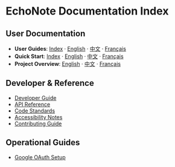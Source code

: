 # EchoNote Documentation Index

## User Documentation
- **User Guides**: [Index](user-guide/README.md) · [English](user-guide/en.md) · [中文](user-guide/zh-CN.md) · [Français](user-guide/fr.md)
- **Quick Start**: [Index](quick-start/README.md) · [English](quick-start/en.md) · [中文](quick-start/zh-CN.md) · [Français](quick-start/fr.md)
- **Project Overview**: [English](project-overview/README.md) · [中文](project-overview/zh-CN.md) · [Français](project-overview/fr.md)

## Developer & Reference
- [Developer Guide](DEVELOPER_GUIDE.md)
- [API Reference](API_REFERENCE.md)
- [Code Standards](CODE_STANDARDS.md)
- [Accessibility Notes](ACCESSIBILITY.md)
- [Contributing Guide](CONTRIBUTING.md)

## Operational Guides
- [Google OAuth Setup](GOOGLE_OAUTH_SETUP.md)
